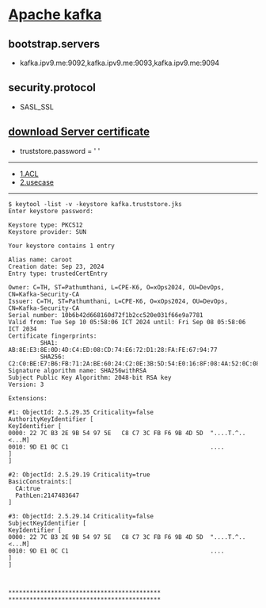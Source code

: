 # [Apache kafka](https://kafka.apache.org/)
## bootstrap.servers
- kafka.ipv9.me:9092,kafka.ipv9.me:9093,kafka.ipv9.me:9094
## security.protocol
- SASL_SSL
## [download Server certificate](http://sp06.ipv9.xyz/keys/kafka.truststore.jks)
- truststore.password = '   '
  
---
- [1.ACL](./ACL-topic/1.ACL-k0100-test.md)
- [2.usecase](./LogCentral-usercase/1.Create-Topic.md)

---
```
$ keytool -list -v -keystore kafka.truststore.jks
Enter keystore password:  
```
```result
Keystore type: PKCS12
Keystore provider: SUN

Your keystore contains 1 entry

Alias name: caroot
Creation date: Sep 23, 2024
Entry type: trustedCertEntry

Owner: C=TH, ST=Pathumthani, L=CPE-K6, O=xOps2024, OU=DevOps, CN=Kafka-Security-CA
Issuer: C=TH, ST=Pathumthani, L=CPE-K6, O=xOps2024, OU=DevOps, CN=Kafka-Security-CA
Serial number: 10b6b42d668160d72f1b2cc520e031f66e9a7781
Valid from: Tue Sep 10 05:58:06 ICT 2024 until: Fri Sep 08 05:58:06 ICT 2034
Certificate fingerprints:
         SHA1: AB:8E:E3:8E:0D:4D:C4:ED:08:CD:74:E6:72:D1:28:FA:FE:67:94:77
         SHA256: C2:C0:BE:E7:B6:FB:71:2A:BE:60:24:C2:0E:3B:5D:54:E0:16:8F:08:4A:52:0C:08:78:AA:50:61:49:AB:B8:2F
Signature algorithm name: SHA256withRSA
Subject Public Key Algorithm: 2048-bit RSA key
Version: 3

Extensions: 

#1: ObjectId: 2.5.29.35 Criticality=false
AuthorityKeyIdentifier [
KeyIdentifier [
0000: 22 7C B3 2E 9B 54 97 5E   C8 C7 3C FB F6 9B 4D 5D  "....T.^..<...M]
0010: 9D E1 0C C1                                        ....
]
]

#2: ObjectId: 2.5.29.19 Criticality=true
BasicConstraints:[
  CA:true
  PathLen:2147483647
]

#3: ObjectId: 2.5.29.14 Criticality=false
SubjectKeyIdentifier [
KeyIdentifier [
0000: 22 7C B3 2E 9B 54 97 5E   C8 C7 3C FB F6 9B 4D 5D  "....T.^..<...M]
0010: 9D E1 0C C1                                        ....
]
]



*******************************************
*******************************************

```